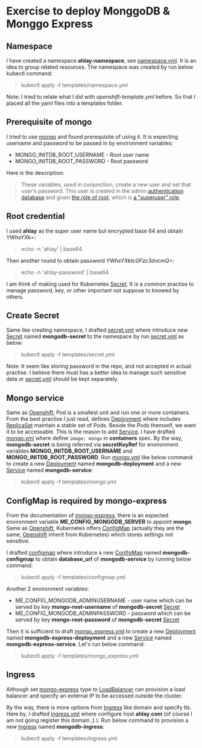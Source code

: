 # Exercise to deploy MonggoDB & Monggo Express

## Namespace

I have created a namespace **ahlay-namespace**, see [namespace.yml](./templates/namespace.yml). It is an idea to group related resources. The namespace was created by run below kubectl command:

> kubectl apply -f templates/namespace.yml

Note: I tried to relate what I did with *openshift-template.yml* before. So that I placed all the yaml files into a templates folder.

## Prerequisite of mongo

I tried to use [mongo](https://hub.docker.com/_/mongo) and found prerequisite of using it. It is expecting username and password to be passed in by environment variables:

- MONGO_INITDB_ROOT_USERNAME - Root user name
- MONGO_INITDB_ROOT_PASSWORD - Root password

Here is the description:
> These variables, used in conjunction, create a new user and set that user's password. This user is created in the admin [authentication database](https://www.mongodb.com/docs/manual/core/security-users/#user-authentication-database) and given [the role of root](https://docs.mongodb.com/manual/core/security-built-in-roles/#superuser-roles), which is [a "superuser" role](https://docs.mongodb.com/manual/core/security-built-in-roles/#superuser-roles).

## Root credential

I used **ahlay** as the super user name but encrypted base 64 and obtain *YWhsYXk=*:

> echo -n 'ahlay' | base64

Then another round to obtain password *YWhsYXktcGFzc3dvcmQ=*:

> echo -n 'ahlay-password' | base64

I am think of making used for Kubernetes [Secret]. It is a common practise to manage password, key, or other important not suppose to knowed by others.

## Create Secret

Same like creating namespace, I drafted [secret.yml] where introduce new [Secret] named **mongodb-secret** to the namespace by run [secret.yml] as below:

> kubectl apply -f templates/secret.yml

Note: It seem like storing password in the repo, and not accepted in actual practise. I believe there must has a better idea to manage such sensitive data or [secret.yml] should be kept separately. 

## Mongo service

Same as [Openshift], Pod is a smallest unit and run one or more containers. From the best practise I just read, defines [Deployment] where includes [ReplicaSet](https://kubernetes.io/docs/concepts/workloads/controllers/replicaset/) maintain a stable set of Pods. Beside the Pods themself, we want it to be accessable. This is the reason to add [Service]. I have drafted [mongo.yml] where define `image: mongo` in **containers** spec. By the way, **mongodb-secret** is being referred via **secretKeyRef** for environment variables **MONGO_INITDB_ROOT_USERNAME** and **MONGO_INITDB_ROOT_PASSWORD**. Run [mongo.yml] like below command to create a new [Deployment] named **mongodb-deployment** and a new [Service] named **mongodb-service**:

> kubectl apply -f templates/mongo.yml

## ConfigMap is required by mongo-express

From the documentation of [mongo-express], there is an expected environment variable **ME_CONFIG_MONGODB_SERVER** to appoint **mongo**. Same as [Openshift], Kubernetes offers [ConfigMap] (actually they are the same, [Openshift] inherit from Kubernetes) which stores settings not sensitive. 

I drafted [configmap](./templates/configmap.yml) where introduce a new [ConfigMap] named **mongodb-configmap** to obtain **database_url** of **mongodb-service** by running below command:

> kubectl apply -f templates/configmap.yml

Another 2 environment variables:
- ME_CONFIG_MONGODB_ADMINUSERNAME - user name which can be served by key **mongo-root-username** of **mongodb-secret** [Secret]
- ME_CONFIG_MONGODB_ADMINPASSWORD - password which can be served by key **mongo-root-password** of **mongodb-secret** [Secret]

Then it is sufficient to draft [mongo_express.yml](./templates/mongo_express.yml) to create a new [Deployment] named **mongodb-express-deployment** and a new [Service] named **mongodb-express-service**. Let's run below command:

> kubectl apply -f templates/mongo_express.yml

## Ingress

Although set [mongo-express] type to [LoadBalancer](https://kubernetes.io/docs/concepts/services-networking/service/#loadbalancer) can provision a load balancer and specify an external IP to be accessed outside the cluster.

By the way, there is more options from [Ingress] like domain and specify tls. Here by, I drafted [ingress.yml](./templates/ingress.yml) where configure host **ahlay.com** (of course I am not going register this domain ;) ). Run below command to provision a new [Ingress] named **mongodb-ingress**:

> kubectl apply -f templates/ingress.yml


[Openshift]: https://www.redhat.com/en/technologies/cloud-computing/openshift
[Deployment]: https://kubernetes.io/docs/concepts/workloads/controllers/deployment/
[Service]: https://kubernetes.io/docs/concepts/services-networking/service/
[Secret]: https://kubernetes.io/docs/concepts/configuration/secret/
[ConfigMap]: https://kubernetes.io/docs/concepts/configuration/configmap/
[Ingress]: https://kubernetes.io/docs/concepts/services-networking/ingress/
[secret.yml]: ./templates/secret.yml
[mongo.yml]: ./templates/mongo.yml
[mongo-express]: https://hub.docker.com/_/mongo-express


